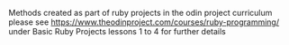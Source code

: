 Methods created as part of ruby projects in the odin project curriculum 
please see https://www.theodinproject.com/courses/ruby-programming/
under Basic Ruby Projects lessons 1 to 4 for further details 
